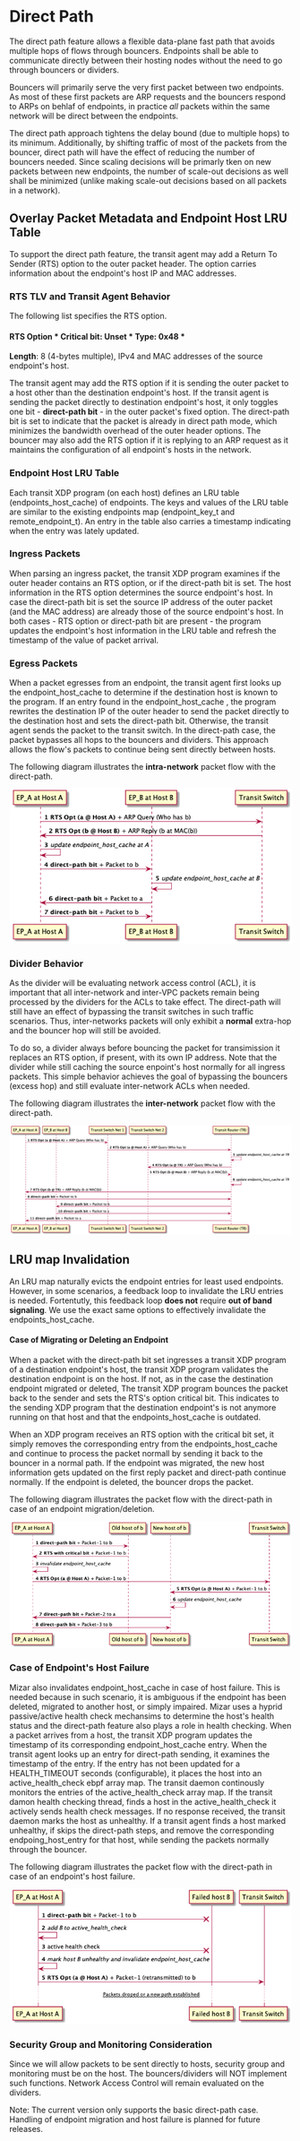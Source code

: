 # Direct Path

The direct path feature allows a flexible data-plane fast path that avoids
multiple hops of flows through bouncers. Endpoints shall be able to communicate
directly between their hosting nodes without the need to go through bouncers or
dividers.

Bouncers will primarily serve the very first packet between two endpoints. As
most of these first packets are ARP requests and the bouncers respond to ARPs on
behlaf of endpoints, in practice _all_ packets within the same network will be
direct between the endpoints.

The direct path approach tightens the delay bound (due to multiple hops) to its
minimum. Additionally, by shifting traffic of most of the packets from the
bouncer, direct path will have the effect of reducing the number of bouncers
needed. Since scaling decisions will be primarly tken on new packets between new
endpoints, the number of scale-out decisions as well shall be minimized (unlike
making scale-out decisions based on all packets in a network).

## Overlay Packet Metadata and Endpoint Host LRU Table

To support the direct path feature, the transit agent may add a Return To Sender
(RTS) option to the outer packet header. The option carries information about
the endpoint's host IP and MAC addresses.

### RTS TLV and Transit Agent Behavior

The following list specifies the RTS option.

#### RTS Option * **Critical bit**: Unset * **Type**: 0x48 *
**Length**: 8 (4-bytes multiple), IPv4 and MAC addresses of the source
  endpoint's host.

The transit agent may add the RTS option if it is sending the outer packet to a
host other than the destination endpoint's host. If the transit agent is sending
the packet directly to destination endpoint's host, it only toggles one bit -
__direct-path bit__ - in the outer packet's fixed option. The direct-path bit is
set to indicate that the packet is already in direct path mode, which minimizes
the bandwidth overhead of the outer header options. The bouncer may also add the
RTS option if it is replying to an ARP request as it maintains the configuration
of all endpoint's hosts in the network.

### Endpoint Host LRU Table

Each transit XDP program (on each host) defines an LRU table
(endpoints_host_cache) of endpoints. The keys and values of the LRU table are
similar to the existing endpoints map (endpoint_key_t and remote_endpoint_t). An
entry in the table also carries a timestamp indicating when the entry was lately
updated.

### Ingress Packets

When parsing an ingress packet, the transit XDP program examines if the outer
header contains an RTS option, or if the direct-path bit is set. The host
information in the RTS option determines the source endpoint's host. In case the
direct-path bit is set the source IP address of the outer packet (and the MAC
address) are already those of the source endpoint's host. In both cases - RTS
option or direct-path bit are present - the program updates the endpoint's host
information in the LRU table and refresh the timestamp of the value of packet
arrival.

### Egress Packets

When a packet egresses from an endpoint, the transit agent first looks up the
endpoint_host_cache to determine if the destination host is known to the
program. If an entry found in the endpoint_host_cache , the program rewrites the
destination IP of the outer header to send the packet directly to the
destination host and sets the direct-path bit. Otherwise, the transit agent
sends the packet to the transit switch. In the direct-path case, the packet
bypasses all hops to the bouncers and dividers. This approach allows the flow's
packets to continue being sent directly between hosts.

The following diagram illustrates the __intra-network__ packet flow with the
direct-path.

![Direct-path inter-network packet flow](png/direct_path.png)

### Divider Behavior

As the divider will be evaluating network access control (ACL), it is important
that all inter-network and inter-VPC packets remain being processed by the
dividers for the ACLs to take effect. The direct-path will still have an effect
of bypassing the transit switches in such traffic scenarios. Thus,
inter-networks packets will only exhibit a __normal__ extra-hop and the bouncer
hop will still be avoided.

To do so, a divider always before bouncing the packet for transimission it
replaces an RTS option, if present, with its own IP address. Note that the
divider while still caching the source enpoint's host normally for all ingress
packets. This simple behavior achieves the goal of bypassing the bouncers
(excess hop) and still evaluate inter-network ACLs when needed.

The following diagram illustrates the __inter-network__ packet flow with the
direct-path.

![Direct-path inter-network packet flow](png/direct_path_inter_network.png)

## LRU map Invalidation

An LRU map naturally evicts the endpoint entries for least used endpoints.
However, in some scenarios, a feedback loop to invalidate the LRU entries is
needed. Fortentutly, this feedback loop __does not__ require **out of band
signaling**. We use the exact same options to effectively invalidate the
endpoints_host_cache.

#### Case of Migrating or Deleting an Endpoint

When a packet with the direct-path bit set ingresses a transit XDP program of a
destination endpoint's host, the transit XDP program validates the destination
endpoint is on the host. If not, as in the case the destination endpoint
migrated or deleted, The transit XDP program bounces the packet back to the
sender and sets the RTS's option critical bit. This indicates to the sending XDP
program that the destination endpoint's is not anymore running on that host and
that the endpoints_host_cache is outdated.

When an XDP program receives an RTS option with the critical bit set, it simply
removes the corresponding entry from the endpoints_host_cache and continue to
process the packet normall by sending it back to the bouncer in a normal path.
If the endpoint was migrated, the new host information gets updated on the first
reply packet and direct-path continue normally. If the endpoint is deleted, the
bouncer drops the packet.


The following diagram illustrates the packet flow with the direct-path in case
of an endpoint migration/deletion.

![Direct-path inter-network packet flow](png/direct_path_endpoint_deleted.png)

### Case of Endpoint's Host Failure

Mizar also invalidates endpoint_host_cache in case of host failure. This is
needed because in such scenario, it is ambiguous if the endpoint has been
deleted, migrated to another host, or simply impaired. Mizar uses a hyprid
passive/active health check mechansims to determine the host's health status and
the direct-path feature also plays a role in health checking. When a packet
arrives from a host, the transit XDP program updates the timestamp of its
corresponding endpoint_host_cache entry. When the transit agent looks up an
entry for direct-path sending, it examines the timestamp of the entry. If the
entry has not been updated for a HEALTH_TIMEOUT seconds (configurable), it
places the host into an active_health_check ebpf array map. The transit daemon
continously monitors the entries of the active_health_check array map. If the
transit damon health checking thread, finds a host in the active_health_check it
actively sends health check messages. If no response received, the transit
daemon marks the host as unhealthy. If a transit agent finds a host marked
unhealthy, if skips the direct-path steps, and remove the corresponding
endpoing_host_entry for that host, while sending the packets normally through
the bouncer.


The following diagram illustrates the packet flow with the direct-path in case
of an endpoint's host failure.

![Direct-path inter-network packet flow](png/direct_path_host_failure.png)

### Security Group and Monitoring Consideration

Since we will allow packets to be sent directly to hosts, security group and
monitoring must be on the host. The bouncers/dividers will NOT implement such
functions. Network Access Control will remain evaluated on the dividers.

Note: The current version only supports the basic direct-path case. Handling of
endpoint migration and host failure is planned for future releases.
